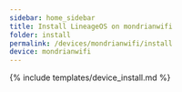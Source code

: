 ```yaml
---
sidebar: home_sidebar
title: Install LineageOS on mondrianwifi
folder: install
permalink: /devices/mondrianwifi/install
device: mondrianwifi
---
```

{% include templates/device_install.md %}
